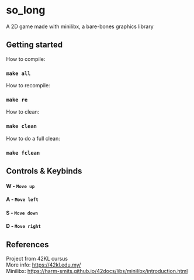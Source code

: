 # so_long
A 2D game made with minilibx, a bare-bones graphics library

## Getting started
How to compile:
### `make all`

How to recompile:
### `make re`

How to clean:
### `make clean`

How to do a full clean:
### `make fclean`

## Controls & Keybinds
#### W - `Move up`
#### A - `Move left`
#### S - `Move down`
#### D - `Move right`

## References
Project from 42KL cursus \
More info: https://42kl.edu.my/ \
Minilibx: https://harm-smits.github.io/42docs/libs/minilibx/introduction.html
